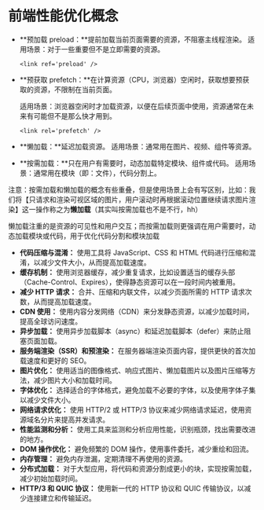 # 前端性能优化概念

- **预加载 preload：**提前加载当前页面需要的资源，不阻塞主线程渲染。
  适用场景：对于一些重要但不是立即需要的资源。

  `<link ref='preload' />`

- **预获取 prefetch：**在计算资源（CPU，浏览器）空闲时，获取想要预获取的资源，不限制在当前页面。

  适用场景：浏览器空闲时才加载资源，以便在后续页面中使用，资源通常在未来有可能但不是那么快才用到。

  `<link rel='prefetch' />`

- **懒加载：**延迟加载资源。
  适用场景：通常用在图片、视频、组件等资源。

- **按需加载：**只在用户有需要时，动态加载特定模块、组件或代码。
  适用场景：通常用在模块（即：文件），代码分割上。

注意：按需加载和懒加载的概念有些重叠，但是使用场景上会有写区别，比如：我们将【只请求和渲染可视区域的图片，用户滚动时再根据滚动位置继续请求图片渲染】这一操作称之为**懒加载**（其实叫按需加载也不是不行，hh）

懒加载注重的是资源的可见性和用户交互；而按需加载则更强调在用户需要时，动态加载模块或代码，用于优化代码分割和模块加载

- **代码压缩与混淆：** 使用工具将 JavaScript、CSS 和 HTML 代码进行压缩和混淆，以减少文件大小，从而提高加载速度。
- **缓存机制：** 使用浏览器缓存，减少重复请求，比如设置适当的缓存头部（Cache-Control、Expires），使得静态资源可以在一段时间内被重用。
- **减少 HTTP 请求：** 合并、压缩和内联文件，以减少页面所需的 HTTP 请求次数，从而提高加载速度。
- **CDN 使用：** 使用内容分发网络（CDN）来分发静态资源，以减少加载时间，提高全球访问速度。
- **异步加载：** 使用异步加载脚本（async）和延迟加载脚本（defer）来防止阻塞页面加载。
- **服务端渲染（SSR）和预渲染：** 在服务器端渲染页面内容，提供更快的首次加载速度和更好的 SEO。
- **图片优化：** 使用适当的图像格式、响应式图片、懒加载图片以及图片压缩等方法，减少图片大小和加载时间。
- **字体优化：** 选择适合的字体格式，避免加载不必要的字体，以及使用字体子集以减少文件大小。
- **网络请求优化：** 使用 HTTP/2 或 HTTP/3 协议来减少网络请求延迟，使用资源域名分片来提高并发请求。
- **性能监测和分析：** 使用工具来监测和分析应用性能，识别瓶颈，找出需要改进的地方。
- **DOM 操作优化：** 避免频繁的 DOM 操作，使用事件委托，减少重绘和回流。
- **内存管理：** 避免内存泄漏，定期清理不再使用的资源。
- **分布式加载：** 对于大型应用，将代码和资源分割成更小的块，实现按需加载，减少初始加载时间。
- **HTTP/3 和 QUIC 协议：** 使用新一代的 HTTP 协议和 QUIC 传输协议，以减少连接建立和传输延迟。